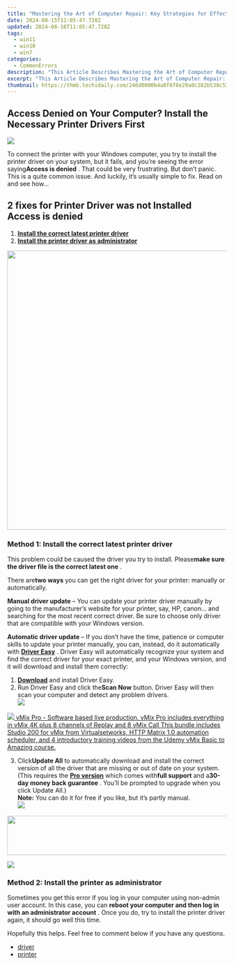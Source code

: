 ```yaml
---
title: "Mastering the Art of Computer Repair: Key Strategies for Effective Maintenance"
date: 2024-08-15T11:05:47.728Z
updated: 2024-08-16T11:05:47.728Z
tags:
  - win11
  - win10
  - win7
categories:
  - CommonErrors
description: "This Article Describes Mastering the Art of Computer Repair: Key Strategies for Effective Maintenance"
excerpt: "This Article Describes Mastering the Art of Computer Repair: Key Strategies for Effective Maintenance"
thumbnail: https://thmb.techidaily.com/246d0000b4a8f8f8e29a0c282b538c53c7dcabe9e936ddda4c95b0a712854944.jpg
---
```


## Access Denied on Your Computer? Install the Necessary Printer Drivers First

![](https://images.drivereasy.com/wp-content/uploads/2018/09/img_5b8e27be4a119.jpg)

 To connect the printer with your Windows computer, you try to install the printer driver on your system, but it fails, and you’re seeing the error saying**Access is denied** . That could be very frustrating. But don’t panic. This is a quite common issue. And luckily, it’s usually simple to fix. Read on and see how…

## 2 fixes for Printer Driver was not Installed Access is denied

1. **[Install the correct latest printer driver](https://tools.techidaily.com/drivereasy/download/)**
2. **[Install the printer driver as administrator](https://tools.techidaily.com/drivereasy/download/)**

<!-- affiliate ads begin -->
<a href="https://ephamedtechinc.pxf.io/c/5597632/2097467/26400?prodsku=B700" target="_top" id="2097467"><img src="//a.impactradius-go.com/display-ad/26400-2097467" border="0" alt="" width="640" height="640"/></a><img height="0" width="0" src="https://imp.pxf.io/i/5597632/2097467/26400" style="position:absolute;visibility:hidden;" border="0" />
<!-- affiliate ads end -->
### Method 1: Install the correct latest printer driver

 This problem could be caused the driver you try to install. Please**make sure the driver file is the correct latest one** .

 There are**two ways** you can get the right driver for your printer: manually or automatically.

**Manual driver update** – You can update your printer driver manually by going to the manufacturer’s website for your printer, say, HP, canon… and searching for the most recent correct driver. Be sure to choose only driver that are compatible with your Windows version.

**Automatic driver update** – If you don’t have the time, patience or computer skills to update your printer manually, you can, instead, do it automatically with **[Driver Easy](https://tools.techidaily.com/drivereasy/download/)**  . Driver Easy will automatically recognize your system and find the correct driver for your exact printer, and your Windows version, and it will download and install them correctly:

1. **[Download](https://tools.techidaily.com/drivereasy/download/)**  and install Driver Easy.
2. Run Driver Easy and click the**Scan Now** button. Driver Easy will then scan your computer and detect any problem drivers.  
![](https://images.drivereasy.com/wp-content/uploads/2017/11/img_5a1672bcbc0a7.jpg)
<!-- affiliate ads begin -->
<a href="https://secure.2checkout.com/order/checkout.php?PRODS=30901410&QTY=1&AFFILIATE=108875&CART=1"> <img src="https://secure.avangate.com/images/merchant/ce9a6fb2becc2d235e62b125e9260102/products/copy_1_copy_vMixCallScreenshot1-large.jpg" border="0"> vMix Pro - Software based live production. vMix Pro includes everything in vMix 4K plus 8 channels of Replay and 8 vMix Call 
This bundle includes Studio 200 for vMix from Virtualsetworks, HTTP Matrix 1.0 automation scheduler, and 4 introductory training videos from the Udemy vMix Basic to Amazing course. </a>
<!-- affiliate ads end -->
3. Click**Update All** to automatically download and install the correct version of all the driver that are missing or out of date on your system. (This requires the **[Pro version](https://tools.techidaily.com/drivereasy/download/)**  which comes with**full support** and a**30-day money back guarantee** . You’ll be prompted to upgrade when you click Update All.)  
**Note:** You can do it for free if you like, but it’s partly manual.  
**![](https://images.drivereasy.com/wp-content/uploads/2017/11/img_5a166e3214a67.jpg)**
<!-- affiliate ads begin -->
<a href="https://arkmc.pxf.io/c/5597632/427477/5172" target="_top" id="427477"><img src="//a.impactradius-go.com/display-ad/5172-427477" border="0" alt="" width="728" height="90"/></a><img height="0" width="0" src="https://arkmc.pxf.io/i/5597632/427477/5172" style="position:absolute;visibility:hidden;" border="0" />
<!-- affiliate ads end -->

<!-- affiliate ads begin -->
<a href="https://secure.2checkout.com/order/checkout.php?PRODS=45152835&QTY=1&AFFILIATE=108875&CART=1"><img src="https://download.terabyteunlimited.com/banners/ad_800x450_d.jpg" border="0"></a>
<!-- affiliate ads end -->
### Method 2: Install the printer as administrator

 Sometimes you get this error if you log in your computer using non-admin user account. In this case, you can **reboot your computer and then log in with an administrator account** . Once you do, try to install the printer driver again, it should go well this time.

 Hopefully this helps. Feel free to comment below if you have any questions.

* [driver](https://tools.techidaily.com/drivereasy/download/)
* [printer](https://tools.techidaily.com/drivereasy/download/)

<ins class="adsbygoogle"
     style="display:block"
     data-ad-format="autorelaxed"
     data-ad-client="ca-pub-7571918770474297"
     data-ad-slot="1223367746"></ins>



<ins class="adsbygoogle"
     style="display:block"
     data-ad-client="ca-pub-7571918770474297"
     data-ad-slot="8358498916"
     data-ad-format="auto"
     data-full-width-responsive="true"></ins>


